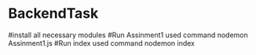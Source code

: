 # BackendTask

#install all necessary modules
#Run Assinment1 used command nodemon Assinment1.js
#Run index used command nodemon index
